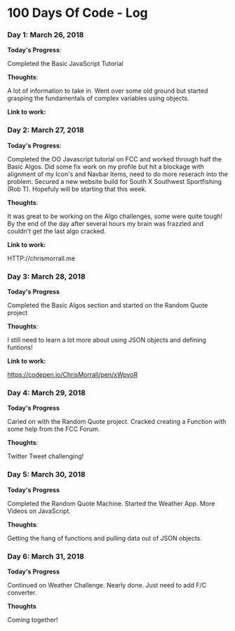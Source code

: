 # 100 Days Of Code - Log

### Day 1: March 26, 2018 


**Today's Progress**: 

Completed the Basic JavaScript Tutorial 

**Thoughts**: 

A lot of information to take in. Went over some old ground but started grasping the fundamentals of complex variables using objects.

**Link to work:** 

### Day 2: March 27, 2018 

**Today's Progress**: 

Completed the OO Javascript tutorial on FCC and worked through half the Basic Algos. Did some fix work on my profile but hit a blockage with alignment of my Icon's and Navbar Items, need to do more reserach into the problem. Secured a new website build for South X Southwest Sportfishing (Rob T). Hopefuly will be starting that this week.

**Thoughts**: 

It was great to be working on the Algo challenges, some were quite tough! By the end of the day after several hours my brain was frazzled and couldn't get the last algo cracked.  

**Link to work:** 

HTTP://chrismorrall.me 

### Day 3: March 28, 2018 

**Today's Progress**

Completed the Basic Algos section and started on the Random Quote project


**Thoughts**:

I still need to learn a lot more about using JSON objects and defining funtions! 

**Link to work:** 

https://codepen.io/ChrisMorrall/pen/xWpvoR

### Day 4: March 29, 2018 

**Today's Progress**

Caried on with the Random Quote project. Cracked creating a Function with some help from the FCC Forum. 

**Thoughts**:

Twitter Tweet challenging!

### Day 5: March 30, 2018 

**Today's Progress**

Completed the Random Quote Machine. Started the Weather App. More Videos on JavaScript.

**Thoughts**:

Getting the hang of functions and pulling data out of JSON objects.

### Day 6: March 31, 2018 

**Today's Progress**

Continued on Weather Challenge. Nearly done. Just need to add F/C converter.

**Thoughts**

Coming together!
